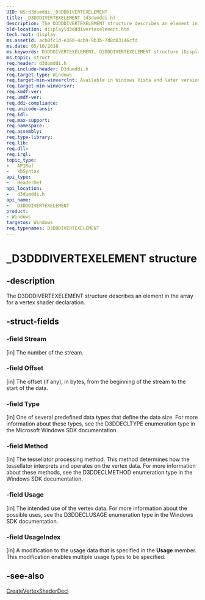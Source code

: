 ```yaml
---
UID: NS:d3dumddi._D3DDDIVERTEXELEMENT
title: _D3DDDIVERTEXELEMENT (d3dumddi.h)
description: The D3DDDIVERTEXELEMENT structure describes an element in the array for a vertex shader declaration.
old-location: display\d3dddivertexelement.htm
tech.root: display
ms.assetid: acb0fc1d-e360-4cb9-9b3b-7d8d03146cfd
ms.date: 05/10/2018
ms.keywords: D3DDDIVERTEXELEMENT, D3DDDIVERTEXELEMENT structure [Display Devices], D3D_other_Structs_7f1e4f94-3964-4deb-b3b0-1b47f8953dfa.xml, _D3DDDIVERTEXELEMENT, d3dumddi/D3DDDIVERTEXELEMENT, display.d3dddivertexelement
ms.topic: struct
req.header: d3dumddi.h
req.include-header: D3dumddi.h
req.target-type: Windows
req.target-min-winverclnt: Available in Windows Vista and later versions of the Windows operating systems.
req.target-min-winversvr: 
req.kmdf-ver: 
req.umdf-ver: 
req.ddi-compliance: 
req.unicode-ansi: 
req.idl: 
req.max-support: 
req.namespace: 
req.assembly: 
req.type-library: 
req.lib: 
req.dll: 
req.irql: 
topic_type:
-	APIRef
-	kbSyntax
api_type:
-	HeaderDef
api_location:
-	d3dumddi.h
api_name:
-	D3DDDIVERTEXELEMENT
product:
- Windows
targetos: Windows
req.typenames: D3DDDIVERTEXELEMENT
---
```


# _D3DDDIVERTEXELEMENT structure


## -description


The D3DDDIVERTEXELEMENT structure describes an element in the array for a vertex shader declaration.


## -struct-fields




### -field Stream

[in] The number of the stream.


### -field Offset

[in] The offset (if any), in bytes, from the beginning of the stream to the start of the data.


### -field Type

[in] One of several predefined data types that define the data size. For more information about these types, see the D3DDECLTYPE enumeration type in the Microsoft Windows SDK documentation.


### -field Method

[in] The tessellator processing method. This method determines how the tessellator interprets and operates on the vertex data. For more information about these methods, see the D3DDECLMETHOD enumeration type in the Windows SDK documentation.


### -field Usage

[in] The intended use of the vertex data. For more information about the possible uses, see the D3DDECLUSAGE enumeration type in the Windows SDK documentation.


### -field UsageIndex

[in] A modification to the usage data that is specified in the <b>Usage</b> member. This modification enables multiple usage types to be specified.


## -see-also




<a href="https://msdn.microsoft.com/00c53e81-93db-46b8-b65c-c8d62059452a">CreateVertexShaderDecl</a>
 

 

